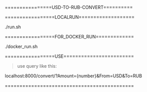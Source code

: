 

================USD-TO-RUB-CONVERT==========






=================LOCALRUN===================

./run.sh

=================FOR_DOCKER_RUN=============

./docker_run.sh

=================USE========================

>use query like this:

localhost:8000/convert/?Amount={number}&From=USD&To=RUB

============================================
